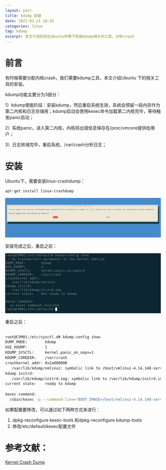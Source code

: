 ```yaml
---
layout: post
title: kdump 安装
date: 2021-02-21 10:29
categories: linux
tag: kdump
excerpt: 本文介绍如何在Ubuntu环境下安装kdump相关的工具，分析crash
---
```


# 前言

有时候需要分配内核crash，我们需要kdump工具，本文介绍Ubuntu 下的相关工具的安装。

kdump功能主要分为3部分：

1）kdump使能阶段：安装kdump，然后重启系统生效，系统会预留一段内存作为第二内核和日志存储用；kdump启动会使用kexec命令加载第二内核完毕，等待触发panic启动；

2）系统panic，进入第二内核，内核将出错信息保存在/proc/vmcore提供给用户；

3）日志转储完毕，重启系统，/var/crash分析日志；

# 安装

Ubuntu下，需要安装linux-crashdump：

```bash
apt-get install linux-crashdump
```



![](../assets/LINUX/linux-crashdump-install-2.png)

安装完成之后，重启之前：

![kdump-before-reboot](../assets/LINUX/kdump-before-reboot.png)

重启之后：

```bash

root@CVM01:/etc/sysctl.d# kdump-config show
DUMP_MODE:        kdump
USE_KDUMP:        1
KDUMP_SYSCTL:     kernel.panic_on_oops=1
KDUMP_COREDIR:    /var/crash
crashkernel addr: 0x2a000000
   /var/lib/kdump/vmlinuz: symbolic link to /boot/vmlinuz-4.14.148-server
kdump initrd:
   /var/lib/kdump/initrd.img: symbolic link to /var/lib/kdump/initrd.img-4.14.148-server
current state:    ready to kdump

kexec command:
  /sbin/kexec -p --command-line="BOOT_IMAGE=/boot/vmlinuz-4.14.148-server root=UUID=ba73a2b3-f5a0-4035-8689-3494a5aeab16 ro video=VGA-1:800x600 quiet i915.modeset=0 nomodeset net.ifnames=1 biosdevname=0  systemd.unit=kdump-tools-dump.service irqpoll nousb ata_piix.prefer_ms_hyperv=0" --initrd=/var/lib/kdump/initrd.img /var/lib/kdump/vmlinuz

```



如果配置要修改，可以通过如下两种方式来进行：

1. dpkg-reconfigure kexec-tools 和dpkg-reconfigure kdump-tools
2. 修改/etc/default/kexec配置文件

# 参考文献：

[Kernel Crash Dump](https://ubuntu.com/server/docs/kernel-crash-dump)

